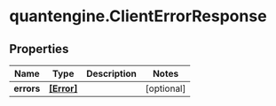 # quantengine.ClientErrorResponse

## Properties

Name | Type | Description | Notes
------------ | ------------- | ------------- | -------------
**errors** | [**[Error]**](Error.md) |  | [optional] 


